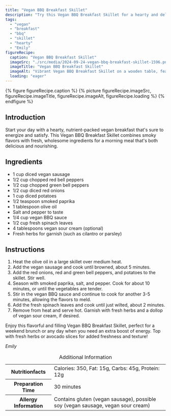 ```yaml
---
title: "Vegan BBQ Breakfast Skillet"
description: "Try this Vegan BBQ Breakfast Skillet for a hearty and delicious start to your day. Packed with smoky flavors and fresh ingredients, it's perfect for any breakfast occasion."
tags:
  - "vegan"
  - "breakfast"
  - "bbq"
  - "skillet"
  - "hearty"
  - "Emily"
figureRecipe: 
  caption: "Vegan BBQ Breakfast Skillet"
  imageSrc: "./src/media/2024-09-24-vegan-bbq-breakfast-skillet-1596.png"
  imageTitle: "Vegan BBQ Breakfast Skillet"
  imageAlt: "Vibrant Vegan BBQ Breakfast Skillet on a wooden table, featuring colorful sautéed veggies, vegan sausages, and a side of vegan sour cream."
  loading: "eager"
---
```


{% figure figureRecipe.caption %}
{% picture figureRecipe.imageSrc, figureRecipe.imageTitle, figureRecipe.imageAlt, figureRecipe.loading %}
{% endfigure %}

## Introduction

Start your day with a hearty, nutrient-packed vegan breakfast that's sure to energize and satisfy. This Vegan BBQ Breakfast Skillet combines smoky flavors with fresh, wholesome ingredients for a morning meal that's both delicious and nourishing.

## Ingredients

- 1 cup diced vegan sausage
- 1/2 cup chopped red bell peppers
- 1/2 cup chopped green bell peppers
- 1/2 cup diced red onions
- 1 cup diced potatoes
- 1/2 teaspoon smoked paprika
- 1 tablespoon olive oil
- Salt and pepper to taste
- 1/4 cup vegan BBQ sauce
- 1/2 cup fresh spinach leaves
- 4 tablespoons vegan sour cream (optional)
- Fresh herbs for garnish (such as cilantro or parsley)

## Instructions

1. Heat the olive oil in a large skillet over medium heat.
2. Add the vegan sausage and cook until browned, about 5 minutes.
3. Add the red onions, red and green bell peppers, and potatoes to the skillet. Stir well.
4. Season with smoked paprika, salt, and pepper. Cook for about 10 minutes, or until the vegetables are tender.
5. Stir in the vegan BBQ sauce and continue to cook for another 3-5 minutes, allowing the flavors to meld.
6. Add the fresh spinach leaves and cook until just wilted, about 2 minutes.
7. Remove from heat and serve hot. Garnish with fresh herbs and a dollop of vegan sour cream, if desired.

Enjoy this flavorful and filling Vegan BBQ Breakfast Skillet, perfect for a weekend brunch or any day when you need an extra boost of energy. Top with fresh herbs or avocado slices for added freshness and texture!

*Emily*

<table><caption class='sr-only'>Additional Information</caption><tr><th>Nutritionfacts</th><td>Calories: 350, Fat: 15g, Carbs: 45g, Protein: 12g&nbsp;</td></tr><tr><th>Preparation Time</th><td>30 minutes&nbsp;</td></tr><tr><th>Allergy Information</th><td>Contains gluten (vegan sausage), possible soy (vegan sausage, vegan sour cream)&nbsp;</td></tr></table>

